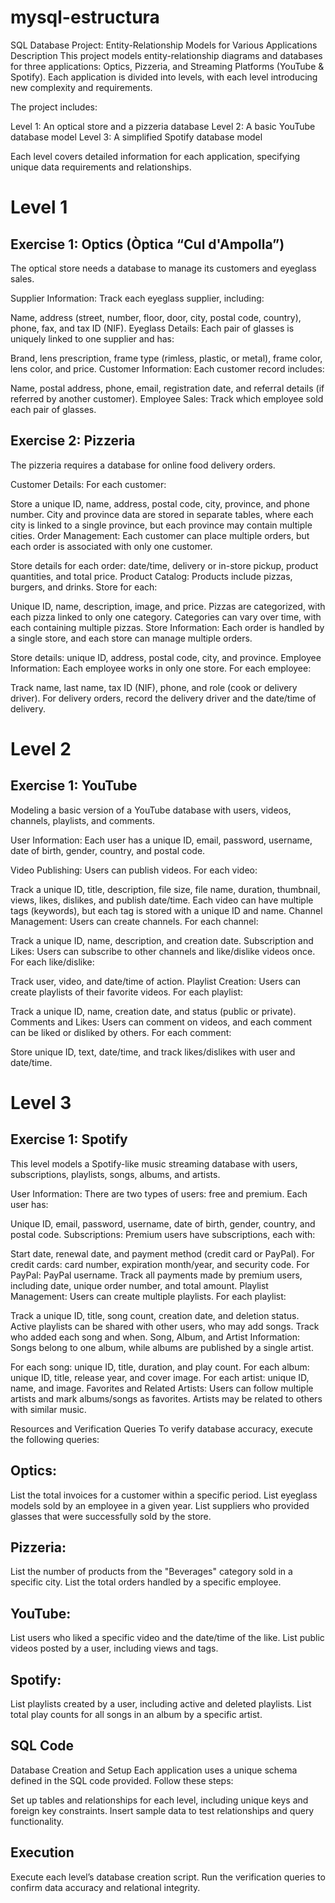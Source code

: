 # mysql-estructura
SQL
Database Project: Entity-Relationship Models for Various Applications
Description
This project models entity-relationship diagrams and databases for three applications: Optics, Pizzeria, and Streaming Platforms (YouTube & Spotify). Each application is divided into levels, with each level introducing new complexity and requirements.

The project includes:

Level 1: An optical store and a pizzeria database
Level 2: A basic YouTube database model
Level 3: A simplified Spotify database model

Each level covers detailed information for each application, specifying unique data requirements and relationships.

# Level 1

## Exercise 1: Optics (Òptica “Cul d'Ampolla”)
The optical store needs a database to manage its customers and eyeglass sales.

Supplier Information: Track each eyeglass supplier, including:

Name, address (street, number, floor, door, city, postal code, country), phone, fax, and tax ID (NIF).
Eyeglass Details: Each pair of glasses is uniquely linked to one supplier and has:

Brand, lens prescription, frame type (rimless, plastic, or metal), frame color, lens color, and price.
Customer Information: Each customer record includes:

Name, postal address, phone, email, registration date, and referral details (if referred by another customer).
Employee Sales: Track which employee sold each pair of glasses.

## Exercise 2: Pizzeria
The pizzeria requires a database for online food delivery orders.

Customer Details: For each customer:

Store a unique ID, name, address, postal code, city, province, and phone number.
City and province data are stored in separate tables, where each city is linked to a single province, but each province may contain multiple cities.
Order Management: Each customer can place multiple orders, but each order is associated with only one customer.

Store details for each order: date/time, delivery or in-store pickup, product quantities, and total price.
Product Catalog: Products include pizzas, burgers, and drinks. Store for each:

Unique ID, name, description, image, and price.
Pizzas are categorized, with each pizza linked to only one category. Categories can vary over time, with each containing multiple pizzas.
Store Information: Each order is handled by a single store, and each store can manage multiple orders.

Store details: unique ID, address, postal code, city, and province.
Employee Information: Each employee works in only one store. For each employee:

Track name, last name, tax ID (NIF), phone, and role (cook or delivery driver).
For delivery orders, record the delivery driver and the date/time of delivery.

# Level 2

## Exercise 1: YouTube

Modeling a basic version of a YouTube database with users, videos, channels, playlists, and comments.

User Information: Each user has a unique ID, email, password, username, date of birth, gender, country, and postal code.

Video Publishing: Users can publish videos. For each video:

Track a unique ID, title, description, file size, file name, duration, thumbnail, views, likes, dislikes, and publish date/time.
Each video can have multiple tags (keywords), but each tag is stored with a unique ID and name.
Channel Management: Users can create channels. For each channel:

Track a unique ID, name, description, and creation date.
Subscription and Likes: Users can subscribe to other channels and like/dislike videos once. For each like/dislike:

Track user, video, and date/time of action.
Playlist Creation: Users can create playlists of their favorite videos. For each playlist:

Track a unique ID, name, creation date, and status (public or private).
Comments and Likes: Users can comment on videos, and each comment can be liked or disliked by others. For each comment:

Store unique ID, text, date/time, and track likes/dislikes with user and date/time.

# Level 3

## Exercise 1: Spotify

This level models a Spotify-like music streaming database with users, subscriptions, playlists, songs, albums, and artists.

User Information: There are two types of users: free and premium. Each user has:

Unique ID, email, password, username, date of birth, gender, country, and postal code.
Subscriptions: Premium users have subscriptions, each with:

Start date, renewal date, and payment method (credit card or PayPal).
For credit cards: card number, expiration month/year, and security code.
For PayPal: PayPal username.
Track all payments made by premium users, including date, unique order number, and total amount.
Playlist Management: Users can create multiple playlists. For each playlist:

Track a unique ID, title, song count, creation date, and deletion status.
Active playlists can be shared with other users, who may add songs. Track who added each song and when.
Song, Album, and Artist Information: Songs belong to one album, while albums are published by a single artist.

For each song: unique ID, title, duration, and play count.
For each album: unique ID, title, release year, and cover image.
For each artist: unique ID, name, and image.
Favorites and Related Artists: Users can follow multiple artists and mark albums/songs as favorites. Artists may be related to others with similar music.

Resources and Verification Queries
To verify database accuracy, execute the following queries:

## Optics:

List the total invoices for a customer within a specific period.
List eyeglass models sold by an employee in a given year.
List suppliers who provided glasses that were successfully sold by the store.

## Pizzeria:

List the number of products from the "Beverages" category sold in a specific city.
List the total orders handled by a specific employee.

## YouTube:

List users who liked a specific video and the date/time of the like.
List public videos posted by a user, including views and tags.

## Spotify:

List playlists created by a user, including active and deleted playlists.
List total play counts for all songs in an album by a specific artist.

## SQL Code

Database Creation and Setup
Each application uses a unique schema defined in the SQL code provided. Follow these steps:

Set up tables and relationships for each level, including unique keys and foreign key constraints.
Insert sample data to test relationships and query functionality.

## Execution

Execute each level’s database creation script.
Run the verification queries to confirm data accuracy and relational integrity.
